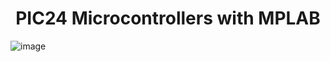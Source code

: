
<div align="center">

<h1>PIC24 Microcontrollers with MPLAB</h1>
</div>








![image](https://github.com/trong420/pic24_lab/assets/90754954/91b0d678-8e86-4eea-9e71-1103baaf6b9e)

